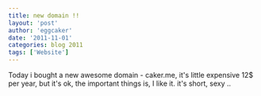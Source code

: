 ```yaml
---
title: new domain !! 
layout: 'post'
author: 'eggcaker'
date: '2011-11-01'
categories: blog 2011
tags: ['Website']
---
```



Today i bought a new awesome domain - caker.me, it's little expensive 12$ per
year, but it's ok, the important things is, I like it. it's short, sexy ..

